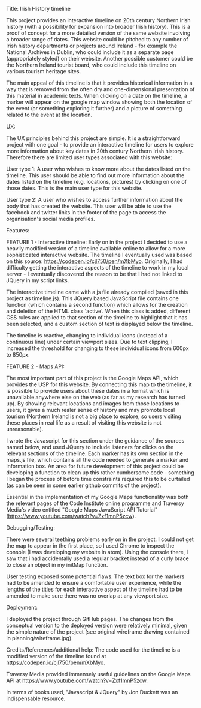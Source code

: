 Title: Irish History timeline

This project provides an interactive timeline on 20th century Northern Irish history (with a possibility for expansion into broader Irish history). This is a proof of concept for a more detailed version of the same website involving a broader range of dates. This website could be pitched to any number of Irish history departments or projects around Ireland - for example the National Archives in Dublin, who could include it as a separate page (appropriately styled) on their website. Another possible customer could be the Northern Ireland tourist board, who could include this timeline on various tourism heritage sites.

The main appeal of this timeline is that it provides historical information in a way that is removed from the often dry and one-dimensional presentation of this material in academic texts. When clicking on a date on the timeline, a marker will appear on the google map window showing both the location of the event (or something exploring it further) and a picture of something related to the event at the location.


UX:

The UX principles behind this project are simple. It is a straightforward project with one goal - to provide an interactive timeline for users to explore more information about key dates in 20th century Northern Irish history. Therefore there are limited user types associated with this website:

User type 1: A user who wishes to know more about the dates listed on the timeline. This user should be able to find out more information about the dates listed on the timeline (e.g. locations, pictures) by clicking on one of those dates. This is the main user type for this website.

User type 2: A user who wishes to access further information about the body that has created the website. This user will be able to use the facebook and twitter links in the footer of the page to access the organisation's social media profiles.


Features:

FEATURE 1 - Interactive timeline:
Early on in the project I decided to use a heavily modified version of a timeline available online to allow for a more sophisticated interactive website. The timeline I eventually used was based on this source: https://codepen.io/cjl750/pen/mXbMyo. Originally, I had difficulty getting the interactive aspects of the timeline to work in my local server - I eventually discovered the reason to be that I had not linked to JQuery in my script links.

The interactive timeline came with a js file already compiled (saved in this project as timeline.js). This JQuery based JavaScript file contains one function (which contains a second function) which allows for the creation and deletion of the HTML class 'active'. When this class is added, different CSS rules are applied to that section of the timeline to highlight that it has been selected, and a custom section of text is displayed below the timeline.

The timeline is reactive, changing to individual icons (instead of a continuous line) under certain viewport sizes. Due to text clipping, I increased the threshold for changing to these individual icons from 600px to 850px.


FEATURE 2 - Maps API:

The most important part of this project is the Google Maps API, which provides the USP for this website. By connecting this map to the timeline, it is possible to provide users about these dates in a format which is unavailable anywhere else on the web (as far as my research has turned up). By showing relevant locations and images from those locations to users, it gives a much realer sense of history and may promote local tourism (Northern Ireland is not a big place to explore, so users visiting these places in real life as a result of visiting this website is not unreasonable).

I wrote the Javascript for this section under the guidance of the sources named below, and used JQuery to include listeners for clicks on the relevant sections of the timeline. Each marker has its own section in the maps.js file, which contains all the code needed to generate a marker and information box. An area for future development of this project could be developing a function to clean up this rather cumbersome code - something I began the process of before time constraints required this to be curtailed (as can be seen in some earlier github commits of the project).

Essential in the implementation of my Google Maps functionality was both the relevant pages of the Code Institute online programme and Traversy Media's video entitled "Google Maps JavaScript API Tutorial" (https://www.youtube.com/watch?v=Zxf1mnP5zcw).


Debugging/Testing:

There were several teething problems early on in the project. I could not get the map to appear in the first place, so I used Chrome to inspect the console (I was developing my website in atom). Using the console there, I saw that i had accidentally used a regular bracket instead of a curly brace to close an object in my initMap function.

User testing exposed some potential flaws. The text box for the markers had to be amended to ensure a comfortable user experience, while the lengths of the titles for each interactive aspect of the timeline had to be amended to make sure there was no overlap at any viewport size.


Deployment:

I deployed the project through GitHub pages. The changes from the conceptual version to the deployed version were relatively minimal, given the simple nature of the project (see original wireframe drawing contained in planning/wireframe.jpg).

Credits/References/additional help:
The code used for the timeline is a modified version of the timeline found at https://codepen.io/cjl750/pen/mXbMyo.

Traversy Media provided immensely useful guidelines on the Google Maps API at https://www.youtube.com/watch?v=Zxf1mnP5zcw.

In terms of books used, "Javascript & JQuery" by Jon Duckett was an indispensable resource.

